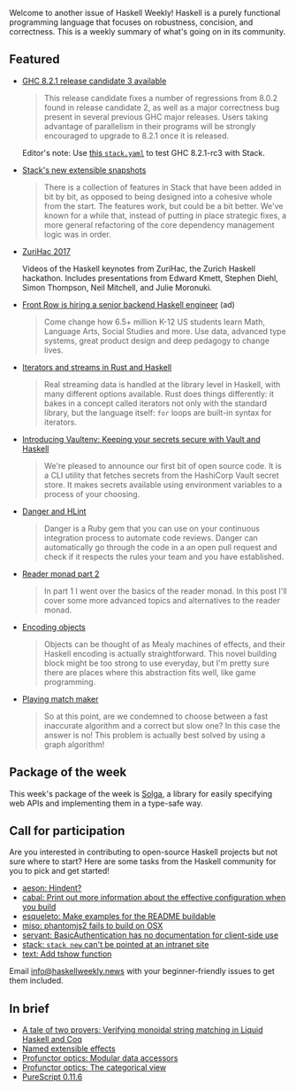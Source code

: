 <!-- 2017-07-13 -->

Welcome to another issue of Haskell Weekly!
Haskell is a purely functional programming language that focuses on robustness, concision, and correctness.
This is a weekly summary of what's going on in its community.

## Featured

-   [GHC 8.2.1 release candidate 3 available](https://mail.haskell.org/pipermail/ghc-devs/2017-July/014364.html)

    > This release candidate fixes a number of regressions from 8.0.2 found in release candidate 2, as well as a major correctness bug present in several previous GHC major releases. Users taking advantage of parallelism in their programs will be strongly encouraged to upgrade to 8.2.1 once it is released.

    Editor's note: Use [this `stack.yaml`](https://gist.github.com/tfausak/623d283cfe7a338bcbfca56ddfec0ecd/cc31f363737a40d297af934f813730b022fdfd64) to test GHC 8.2.1-rc3 with Stack.

-   [Stack's new extensible snapshots](https://www.fpcomplete.com/blog/2017/07/stacks-new-extensible-snapshots)

    > There is a collection of features in Stack that have been added in bit by bit, as opposed to being designed into a cohesive whole from the start. The features work, but could be a bit better. We've known for a while that, instead of putting in place strategic fixes, a more general refactoring of the core dependency management logic was in order.

-   [ZuriHac 2017](https://www.youtube.com/playlist?list=PLOvRW_utVPVkoZ5GuodkejFU8MiH6_SB7)

    Videos of the Haskell keynotes from ZuriHac, the Zurich Haskell hackathon. Includes presentations from Edward Kmett, Stephen Diehl, Simon Thompson, Neil Mitchell, and Julie Moronuki.

-   [Front Row is hiring a senior backend Haskell engineer](https://frontrow.workable.com/j/463B843754) (ad)

    > Come change how 6.5+ million K-12 US students learn Math, Language Arts, Social Studies and more. Use data, advanced type systems, great product design and deep pedagogy to change lives.

-   [Iterators and streams in Rust and Haskell](https://www.fpcomplete.com/blog/2017/07/iterators-streams-rust-haskell)

    > Real streaming data is handled at the library level in Haskell, with many different options available. Rust does things differently: it bakes in a concept called iterators not only with the standard library, but the language itself: `for` loops are built-in syntax for iterators.

-   [Introducing Vaultenv: Keeping your secrets secure with Vault and Haskell](https://tech.channable.com/posts/2017-07-06-introducing-vaultenv-keeping-your-secrets-safe-with-vault-and-haskell.html)

    > We're pleased to announce our first bit of open source code. It is a CLI utility that fetches secrets from the HashiCorp Vault secret store. It makes secrets available using environment variables to a process of your choosing.

-   [Danger and HLint](http://allocinit.io/haskell/danger-and-hlint/)

    > Danger is a Ruby gem that you can use on your continuous integration process to automate code reviews. Danger can automatically go through the code in a an open pull request and check if it respects the rules your team and you have established.

-   [Reader monad part 2](https://medium.com/@jonathangfischoff/monad-reader-part-2-d812dda1d03e)

    > In part 1 I went over the basics of the reader monad. In this post I'll cover some more advanced topics and alternatives to the reader monad.

-   [Encoding objects](https://www.schoolofhaskell.com/user/fumieval/encoding-objects)

    > Objects can be thought of as Mealy machines of effects, and their Haskell encoding is actually straightforward. This novel building block might be too strong to use everyday, but I'm pretty sure there are places where this abstraction fits well, like game programming.

-   [Playing match maker](https://mmhaskell.com/blog/2017/7/10/playing-match-maker)

    > So at this point, are we condemned to choose between a fast inaccurate algorithm and a correct but slow one? In this case the answer is no! This problem is actually best solved by using a graph algorithm!

## Package of the week

This week's package of the week is [Solga](https://www.stackage.org/lts-8.22/package/solga-0.1.0.2),
a library for easily specifying web APIs and implementing them in a type-safe way.

## Call for participation

Are you interested in contributing to open-source Haskell projects but not sure where to start?
Here are some tasks from the Haskell community for you to pick and get started!

- [aeson: Hindent?](https://github.com/bos/aeson/issues/527)
- [cabal: Print out more information about the effective configuration when you build](https://github.com/haskell/cabal/issues/3945)
- [esqueleto: Make examples for the README buildable](https://github.com/bitemyapp/esqueleto/issues/4)
- [miso: phantomjs2 fails to build on OSX](https://github.com/dmjio/miso/issues/160)
- [servant: BasicAuthentication has no documentation for client-side use](https://github.com/haskell-servant/servant/issues/752)
- [stack: `stack new` can't be pointed at an intranet site](https://github.com/commercialhaskell/stack/issues/2804)
- [text: Add tshow function](https://github.com/bos/text/issues/183)

Email <info@haskellweekly.news> with your beginner-friendly issues to get them included.

## In brief

-   [A tale of two provers: Verifying monoidal string matching in Liquid Haskell and Coq](https://nikivazou.github.io/static/Haskell17/a-tale.pdf)
-   [Named extensible effects](https://www.schoolofhaskell.com/user/fumieval/extensible/named-extensible-effects)
-   [Profunctor optics: Modular data accessors](https://arxiv.org/abs/1703.10857)
-   [Profunctor optics: The categorical view](https://bartoszmilewski.com/2017/07/07/profunctor-optics-the-categorical-view/)
-   [PureScript 0.11.6](https://github.com/purescript/purescript/releases/tag/v0.11.6)
